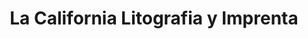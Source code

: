 ---
title: "La California Litografia y Imprenta"
url: /san-jose/la-california-litografia-y-imprenta/
shop: Allgemein
---